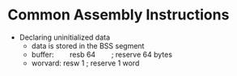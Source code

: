 # Common Assembly Instructions

* Declaring uninitialized data
    * data is stored in the BSS segment
    * buffer:&nbsp;&nbsp;&nbsp;&nbsp;&nbsp;&nbsp;&nbsp;&nbsp;resb 64&nbsp;&nbsp;&nbsp;&nbsp;&nbsp;&nbsp;&nbsp;&nbsp;; reserve 64 bytes
    * worvard:  resw 1      ; reserve 1 word